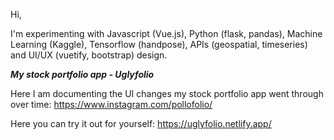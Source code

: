 Hi,

I'm experimenting with Javascript (Vue.js), Python (flask, pandas), Machine Learning (Kaggle), Tensorflow (handpose), APIs (geospatial, timeseries) and UI/UX (vuetify, bootstrap) design.


***My stock portfolio app - Uglyfolio***

Here I am documenting the UI changes my stock portfolio app went through over time:
https://www.instagram.com/pollofolio/

Here you can try it out for yourself:
https://uglyfolio.netlify.app/




<!---
vanzelleb/vanzelleb is a ✨ special ✨ repository because its `README.md` (this file) appears on your GitHub profile.
You can click the Preview link to take a look at your changes.
--->
